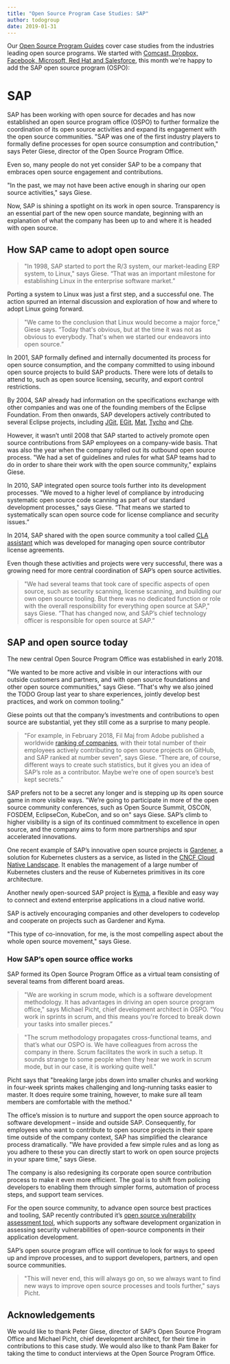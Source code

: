 ```yaml
---
title: "Open Source Program Case Studies: SAP"
author: todogroup
date: 2019-01-31
---
```


Our [Open Source Program Guides](http://todogroup.org/blog/open-source-guides/) cover case studies from the industries leading open source programs. We started with [Comcast, Dropbox, Facebook, Microsoft, Red Hat and Salesforce](https://github.com/todogroup/guides/tree/master/casestudies), this month we're happy to add the SAP open source program (OSPO):

# SAP

SAP has been working with open source for decades and has now established an open source program office (OSPO) to further formalize the coordination of its open source activities and expand its engagement with the open source communities. "SAP was one of the first industry players to formally define processes for open source consumption and contribution," says Peter Giese, director of the Open Source Program Office.

Even so, many people do not yet consider SAP to be a company that embraces open source engagement and contributions.

"In the past, we may not have been active enough in sharing our open source activities," says Giese. 

Now, SAP is shining a spotlight on its work in open source. Transparency is an essential part of the new open source mandate, beginning with an explanation of what the company has been up to and where it is headed with open source.

## How SAP came to adopt open source

> "In 1998, SAP started to port the R/3 system, our market-leading ERP system, to Linux," says Giese. “That was an important milestone for establishing Linux in the enterprise software market.”

Porting a system to Linux was just a first step, and a successful one. The action spurred an internal discussion and exploration of how and where to adopt Linux going forward. 

> "We came to the conclusion that Linux would become a major force," Giese says. “Today that's obvious, but at the time it was not as obvious to everybody. That's when we started our endeavors into open source.”

In 2001, SAP formally defined and internally documented its process for open source consumption, and the company committed to using inbound open source projects to build SAP products. There were lots of details to attend to, such as open source licensing, security, and export control restrictions. 

By 2004, SAP already had information on the specifications exchange with other companies and was one of the founding members of the Eclipse Foundation. From then onwards, SAP developers actively contributed to several Eclipse projects, including [JGit](https://projects.eclipse.org/projects/technology.jgit), [EGit](https://projects.eclipse.org/projects/technology.egit), [Mat](https://projects.eclipse.org/projects/tools.mat), [Tycho](https://projects.eclipse.org/projects/technology.tycho) and [Che](https://projects.eclipse.org/projects/ecd.che). 

However, it wasn’t until 2008 that SAP started to actively promote open source contributions from SAP employees on a company-wide basis. That was also the year when the company rolled out its outbound open source process. "We had a set of guidelines and rules for what SAP teams had to do in order to share their work with the open source community," explains Giese.

In 2010, SAP integrated open source tools further into its development processes. "We moved to a higher level of compliance by introducing systematic open source code scanning as part of our standard development processes," says Giese. “That means we started to systematically scan open source code for license compliance and security issues.”

In 2014, SAP shared with the open source community a tool called [CLA assistant](https://cla-assistant.io) which was developed for managing open source contributor license agreements.

Even though these activities and projects were very successful, there was a growing need for more central coordination of SAP’s open source activities.

> "We had several teams that took care of specific aspects of open source, such as security scanning, license scanning, and building our own open source tooling. But there was no dedicated function or role with the overall responsibility for everything open source at SAP," says Giese. “That has changed now, and SAP’s chief technology officer is responsible for open source at SAP.”

## SAP and open source today

The new central Open Source Program Office was established in early 2018. 

"We wanted to be more active and visible in our interactions with our outside customers and partners, and with open source foundations and other open source communities," says Giese. “That's why we also joined the TODO Group last year to share experiences, jointly develop best practices, and work on common tooling.”

Giese points out that the company’s investments and contributions to open source are substantial, yet they still come as a surprise to many people.

> "For example, in February 2018, Fil Maj from Adobe published a worldwide [ranking of companies](https://www.infoworld.com/article/3253948/open-source-tools/who-really-contributes-to-open-source.html), with their total number of their employees actively contributing to open source projects on GitHub, and SAP ranked at number seven", says Giese. “There are, of course, different ways to create such statistics, but it gives you an idea of SAP’s role as a contributor. Maybe we’re one of open source’s best kept secrets.”

SAP prefers not to be a secret any longer and is stepping up its open source game in more visible ways. "We’re going to participate in more of the open source community conferences, such as Open Source Summit, OSCON, FOSDEM, EclipseCon, KubeCon, and so on" says Giese. SAP’s climb to higher visibility is a sign of its continued commitment to excellence in open source, and the company aims to form more partnerships and spur accelerated innovations.

One recent example of SAP’s innovative open source projects is [Gardener](https://gardener.cloud/), a solution for Kubernetes clusters as a service, as listed in the [CNCF Cloud Native Landscape](https://landscape.cncf.io/grouping=landscape&landscape=certified-kubernetes-installer). It enables the management of a large number of Kubernetes clusters and the reuse of Kubernetes primitives in its core architecture.

Another newly open-sourced SAP project is [Kyma](https://kyma-project.io/), a flexible and easy way to connect and extend enterprise applications in a cloud native world. 

SAP is actively encouraging companies and other developers to codevelop and cooperate on projects such as Gardener and Kyma.

"This type of co-innovation, for me, is the most compelling aspect about the whole open source movement," says Giese.

### How SAP’s open source office works

SAP formed its Open Source Program Office as a virtual team consisting of several teams from different board areas.

> "We are working in scrum mode, which is a software development methodology. It has advantages in driving an open source program office," says Michael Picht, chief development architect in OSPO. “You work in sprints in scrum, and this means you're forced to break down your tasks into smaller pieces.”

> "The scrum methodology propagates cross-functional teams, and that’s what our OSPO is. We have colleagues from across the company in there. Scrum facilitates the work in such a setup. It sounds strange to some people when they hear we work in scrum mode, but in our case, it is working quite well."

Picht says that "breaking large jobs down into smaller chunks and working in four-week sprints makes challenging and long-running tasks easier to master. It does require some training, however, to make sure all team members are comfortable with the method."

The office’s mission is to nurture and support the open source approach to software development – inside and outside SAP. Consequently, for employees who want to contribute to open source projects in their spare time outside of the company context, SAP has simplified the clearance process dramatically. "We have provided a few simple rules and as long as you adhere to these you can directly start to work on open source projects in your spare time," says Giese.

The company is also redesigning its corporate open source contribution process to make it even more efficient. The goal is to shift from policing developers to enabling them through simpler forms, automation of process steps, and support team services.

For the open source community, to advance open source best practices and tooling, SAP recently contributed it’s [open source vulnerability assessment tool](https://github.com/SAP/vulnerability-assessment-tool), which supports any software development organization in assessing security vulnerabilities of open-source components in their application development.

SAP’s open source program office will continue to look for ways to speed up and improve processes, and to support developers, partners, and open source communities.

> "This will never end, this will always go on, so we always want to find new ways to improve open source processes and tools further," says Picht.

## Acknowledgements

We would like to thank Peter Giese, director of SAP’s Open Source Program Office and Michael Picht, chief development architect, for their time in contributions to this case study. We would also like to thank Pam Baker for taking the time to conduct interviews at the Open Source Program Office.
